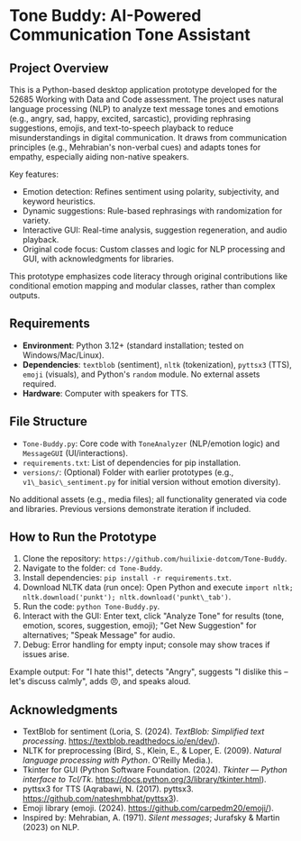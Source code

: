 # Tone Buddy: AI-Powered Communication Tone Assistant

## Project Overview
This is a Python-based desktop application prototype developed for the 52685 Working with Data and Code assessment. The project uses natural language processing (NLP) to analyze text message tones and emotions (e.g., angry, sad, happy, excited, sarcastic), providing rephrasing suggestions, emojis, and text-to-speech playback to reduce misunderstandings in digital communication. It draws from communication principles (e.g., Mehrabian's non-verbal cues) and adapts tones for empathy, especially aiding non-native speakers.

Key features:
* Emotion detection: Refines sentiment using polarity, subjectivity, and keyword heuristics.
* Dynamic suggestions: Rule-based rephrasings with randomization for variety.
* Interactive GUI: Real-time analysis, suggestion regeneration, and audio playback.
* Original code focus: Custom classes and logic for NLP processing and GUI, with acknowledgments for libraries.

This prototype emphasizes code literacy through original contributions like conditional emotion mapping and modular classes, rather than complex outputs.

## Requirements
* **Environment**: Python 3.12+ (standard installation; tested on Windows/Mac/Linux).
* **Dependencies**: `textblob` (sentiment), `nltk` (tokenization), `pyttsx3` (TTS), `emoji` (visuals), and Python's `random` module. No external assets required.
* **Hardware**: Computer with speakers for TTS.

## File Structure
* `Tone-Buddy.py`: Core code with `ToneAnalyzer` (NLP/emotion logic) and `MessageGUI` (UI/interactions).
* `requirements.txt`: List of dependencies for pip installation.
* `versions/`: (Optional) Folder with earlier prototypes (e.g., `v1\_basic\_sentiment.py` for initial version without emotion diversity).

No additional assets (e.g., media files); all functionality generated via code and libraries. Previous versions demonstrate iteration if included.

## How to Run the Prototype
1. Clone the repository: `https://github.com/huilixie-dotcom/Tone-Buddy`.
2. Navigate to the folder: `cd Tone-Buddy`.
3. Install dependencies: `pip install -r requirements.txt`.
4. Download NLTK data (run once): Open Python and execute `import nltk; nltk.download('punkt'); nltk.download('punkt\_tab')`.
5. Run the code: `python Tone-Buddy.py`.
6. Interact with the GUI: Enter text, click "Analyze Tone" for results (tone, emotion, scores, suggestion, emoji); "Get New Suggestion" for alternatives; "Speak Message" for audio.
7. Debug: Error handling for empty input; console may show traces if issues arise.

Example output: For "I hate this!", detects "Angry", suggests "I dislike this – let's discuss calmly", adds 😠, and speaks aloud.

## Acknowledgments
* TextBlob for sentiment (Loria, S. (2024). *TextBlob: Simplified text processing*. https://textblob.readthedocs.io/en/dev/).
* NLTK for preprocessing (Bird, S., Klein, E., \& Loper, E. (2009). *Natural language processing with Python*. O'Reilly Media.).
* Tkinter for GUI (Python Software Foundation. (2024). *Tkinter — Python interface to Tcl/Tk*. https://docs.python.org/3/library/tkinter.html).
* pyttsx3 for TTS (Aqrabawi, N. (2017). pyttsx3. https://github.com/nateshmbhat/pyttsx3).
* Emoji library (emoji. (2024). https://github.com/carpedm20/emoji/).
* Inspired by: Mehrabian, A. (1971). *Silent messages*; Jurafsky \& Martin (2023) on NLP.


